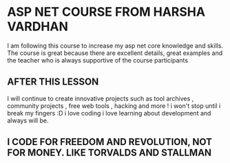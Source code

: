 # ASP NET COURSE FROM HARSHA VARDHAN
I am following this course to increase my asp net core knowledge and skills. The course is great because there are excellent details, great examples and the teacher who is always supportive of the course participants

## AFTER THIS LESSON
I will continue to create innovative projects such as tool archives , community projects , free web tools , hacking and more ! i won't stop until i break my fingers :D i love coding i love learning about development and always will be.

## I CODE FOR FREEDOM AND REVOLUTION, NOT FOR MONEY. LIKE TORVALDS AND STALLMAN
